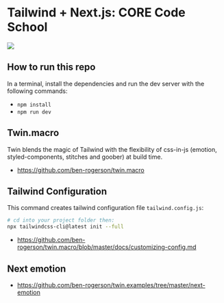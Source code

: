 # Tailwind + Next.js: CORE Code School

![](https://api-cabled.app.faable.com/screenshot?url=https://core-brand-cards.app.faable.com/?title=Tailwind%20and%20Next.js)

## How to run this repo

In a terminal, install the dependencies and run the dev server with the following commands:

- `npm install`
- `npm run dev`

## Twin.macro

Twin blends the magic of Tailwind with the flexibility of css-in-js (emotion, styled-components, stitches and goober) at build time.

- https://github.com/ben-rogerson/twin.macro

## Tailwind Configuration

This command creates tailwind configuration file `tailwind.config.js`:

```bash
# cd into your project folder then:
npx tailwindcss-cli@latest init --full
```

- https://github.com/ben-rogerson/twin.macro/blob/master/docs/customizing-config.md

## Next emotion

- https://github.com/ben-rogerson/twin.examples/tree/master/next-emotion
